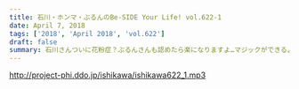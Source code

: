 ```yaml
---
title: 石川・ホンマ・ぶるんのBe-SIDE Your Life! vol.622-1
date: April 7, 2018
tags: ['2018', 'April 2018', 'vol.622']
draft: false
summary: 石川さんついに花粉症？ぶるんさんも認めたら楽になりますよ…マジックができるようになった石川さん。みなさんタネわかりますか？MIURA
---
```


http://project-phi.ddo.jp/ishikawa/ishikawa622_1.mp3
